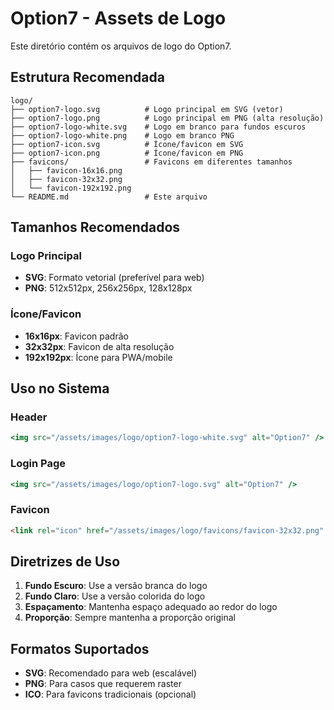 # Option7 - Assets de Logo

Este diretório contém os arquivos de logo do Option7.

## Estrutura Recomendada

```
logo/
├── option7-logo.svg          # Logo principal em SVG (vetor)
├── option7-logo.png          # Logo principal em PNG (alta resolução)
├── option7-logo-white.svg    # Logo em branco para fundos escuros
├── option7-logo-white.png    # Logo em branco PNG
├── option7-icon.svg          # Ícone/favicon em SVG
├── option7-icon.png          # Ícone/favicon em PNG
├── favicons/                 # Favicons em diferentes tamanhos
│   ├── favicon-16x16.png
│   ├── favicon-32x32.png
│   └── favicon-192x192.png
└── README.md                 # Este arquivo
```

## Tamanhos Recomendados

### Logo Principal
- **SVG**: Formato vetorial (preferível para web)
- **PNG**: 512x512px, 256x256px, 128x128px

### Ícone/Favicon
- **16x16px**: Favicon padrão
- **32x32px**: Favicon de alta resolução
- **192x192px**: Ícone para PWA/mobile

## Uso no Sistema

### Header
```jsx
<img src="/assets/images/logo/option7-logo-white.svg" alt="Option7" />
```

### Login Page
```jsx
<img src="/assets/images/logo/option7-logo.svg" alt="Option7" />
```

### Favicon
```html
<link rel="icon" href="/assets/images/logo/favicons/favicon-32x32.png" />
```

## Diretrizes de Uso

1. **Fundo Escuro**: Use a versão branca do logo
2. **Fundo Claro**: Use a versão colorida do logo
3. **Espaçamento**: Mantenha espaço adequado ao redor do logo
4. **Proporção**: Sempre mantenha a proporção original

## Formatos Suportados

- **SVG**: Recomendado para web (escalável)
- **PNG**: Para casos que requerem raster
- **ICO**: Para favicons tradicionais (opcional) 